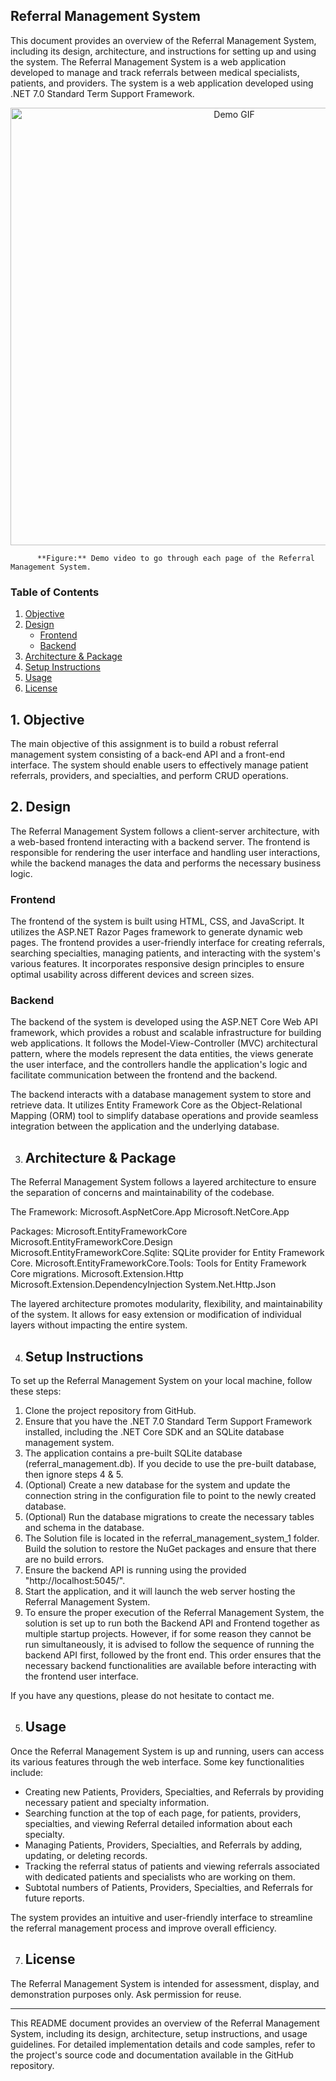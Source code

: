 ## Referral Management System

This document provides an overview of the Referral Management System, including its design, architecture, and instructions for setting up and using the system. The Referral Management System is a web application developed to manage and track referrals between medical specialists, patients, and providers. The system is a web application developed using .NET 7.0 Standard Term Support Framework.
<p align="center">
    <img src="https://github.com/lajiyoujian/Referral-Management-System---Demo/blob/master/DemoGif.gif" alt="Demo GIF" width="700">
</p>

          **Figure:** Demo video to go through each page of the Referral Management System.

### Table of Contents
1. [Objective](#Objective)
2. [Design](#Design)
   - [Frontend](#Frontend)
   - [Backend](#Backend)
3. [Architecture & Package](#Architecture--Package)
4. [Setup Instructions](#Setup-Instructions)
5. [Usage](#Usage)
6. [License](#License)

## 1. Objective
The main objective of this assignment is to build a robust referral management system consisting of a back-end API and a front-end interface. The system should enable users to effectively manage patient referrals, providers, and specialties, and perform CRUD operations.

## 2. Design
The Referral Management System follows a client-server architecture, with a web-based frontend interacting with a backend server. The frontend is responsible for rendering the user interface and handling user interactions, while the backend manages the data and performs the necessary business logic.

### Frontend
The frontend of the system is built using HTML, CSS, and JavaScript. It utilizes the ASP.NET Razor Pages framework to generate dynamic web pages. The frontend provides a user-friendly interface for creating referrals, searching specialties, managing patients, and interacting with the system's various features. It incorporates responsive design principles to ensure optimal usability across different devices and screen sizes.

### Backend
The backend of the system is developed using the ASP.NET Core Web API framework, which provides a robust and scalable infrastructure for building web applications. It follows the Model-View-Controller (MVC) architectural pattern, where the models represent the data entities, the views generate the user interface, and the controllers handle the application's logic and facilitate communication between the frontend and the backend.

The backend interacts with a database management system to store and retrieve data. It utilizes Entity Framework Core as the Object-Relational Mapping (ORM) tool to simplify database operations and provide seamless integration between the application and the underlying database.

 3. ## Architecture & Package
The Referral Management System follows a layered architecture to ensure the separation of concerns and maintainability of the codebase. 

The Framework:
Microsoft.AspNetCore.App
Microsoft.NetCore.App

Packages:
Microsoft.EntityFrameworkCore
Microsoft.EntityFrameworkCore.Design
Microsoft.EntityFrameworkCore.Sqlite: SQLite provider for Entity Framework Core.
Microsoft.EntityFrameworkCore.Tools: Tools for Entity Framework Core migrations.
Microsoft.Extension.Http
Microsoft.Extension.DependencyInjection
System.Net.Http.Json

The layered architecture promotes modularity, flexibility, and maintainability of the system. It allows for easy extension or modification of individual layers without impacting the entire system.

 4. ## Setup Instructions
To set up the Referral Management System on your local machine, follow these steps:

1. Clone the project repository from GitHub.
2. Ensure that you have the .NET 7.0 Standard Term Support Framework installed, including the .NET Core SDK and an SQLite database management system.
3. The application contains a pre-built SQLite database (referral_management.db). If you decide to use the pre-built database, then ignore steps 4 & 5.
4. (Optional) Create a new database for the system and update the connection string in the configuration file to point to the newly created database.
5. (Optional) Run the database migrations to create the necessary tables and schema in the database.
6. The Solution file is located in the referral_management_system_1 folder.  Build the solution to restore the NuGet packages and ensure that there are no build errors.
7. Ensure the backend API is running using the provided "http://localhost:5045/".
8. Start the application, and it will launch the web server hosting the Referral Management System.
9. To ensure the proper execution of the Referral Management System, the solution is set up to run both the Backend API and Frontend together as multiple startup projects. However, if for some reason they cannot be run simultaneously, it is advised to follow the sequence of running the backend API first, followed by the front end. This order ensures that the necessary backend functionalities are available before interacting with the frontend user interface.

If you have any questions, please do not hesitate to contact me. 

 5. ## Usage
Once the Referral Management System is up and running, users can access its various features through the web interface. Some key functionalities include:

- Creating new Patients, Providers, Specialties, and Referrals by providing necessary patient and specialty information.
- Searching function at the top of each page, for patients, providers, specialties, and viewing Referral detailed information about each specialty.
- Managing Patients, Providers, Specialties, and Referrals by adding, updating, or deleting records.
- Tracking the referral status of patients and viewing referrals associated with dedicated patients and specialists who are working on them.
- Subtotal numbers of Patients, Providers, Specialties, and Referrals for future reports.

The system provides an intuitive and user-friendly interface to streamline the referral management process and improve overall efficiency.

 7. ## License
The Referral Management System is intended for assessment, display, and demonstration purposes only. Ask permission for reuse.

---

This README document provides an overview of the Referral Management System, including its design, architecture, setup instructions, and usage guidelines. For detailed implementation details and code samples, refer to the project's source code and documentation available in the GitHub repository.
